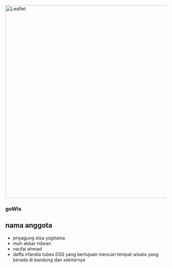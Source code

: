 <img width="600" src="https://rawgit.com/Leaflet/Leaflet/master/src/images/logo.svg" alt="Leaflet" />

### goWis
## nama anggota
- priyagung elza yogitama
- muh akbar ridwan
- naufal ahmad
- daffa irfandia
tubes DSS yang bertujuan mencari tempat wisata yang berada di bandung dan sekitarnya
